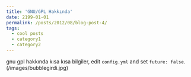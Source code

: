 ```yaml
---
title: 'GNU/GPL Hakkında'
date: 2199-01-01
permalink: /posts/2012/08/blog-post-4/
tags:
  - cool posts
  - category1
  - category2
---
```


gnu gpl hakkında kısa kısa bilgiler, edit `config.yml` and set `future: false`. 
(/images/bubblegirdi.jpg)

